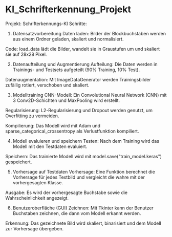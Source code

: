 # KI_Schrifterkennung_Projekt
Projekt: Schrifterkennungs-KI
Schritte:
1. Datensatzvorbereitung
Daten laden: Bilder der Blockbuchstaben werden aus einem Ordner geladen, skaliert und normalisiert.

Code: load_data lädt die Bilder, wandelt sie in Graustufen um und skaliert sie auf 28x28 Pixel.

2. Datenaufteilung und Augmentierung
Aufteilung: Die Daten werden in Trainings- und Testsets aufgeteilt (90% Training, 10% Test).

Datenaugmentation: Mit ImageDataGenerator werden Trainingsbilder zufällig rotiert, verschoben und skaliert.

3. Modelltraining
CNN-Modell: Ein Convolutional Neural Network (CNN) mit 3 Conv2D-Schichten und MaxPooling wird erstellt.

Regularisierung: L2-Regularisierung und Dropout werden genutzt, um Overfitting zu vermeiden.

Kompilierung: Das Modell wird mit Adam und sparse_categorical_crossentropy als Verlustfunktion kompiliert.

4. Modell evaluieren und speichern
Testen: Nach dem Training wird das Modell mit den Testdaten evaluiert.

Speichern: Das trainierte Modell wird mit model.save("train_model.keras") gespeichert.

5. Vorhersage auf Testdaten
Vorhersage: Eine Funktion berechnet die Vorhersage für jedes Testbild und vergleicht die wahre mit der vorhergesagten Klasse.

Ausgabe: Es wird der vorhergesagte Buchstabe sowie die Wahrscheinlichkeit angezeigt.

6. Benutzeroberfläche (GUI)
Zeichnen: Mit Tkinter kann der Benutzer Buchstaben zeichnen, die dann vom Modell erkannt werden.

Erkennung: Das gezeichnete Bild wird skaliert, binarisiert und dem Modell zur Vorhersage übergeben.
